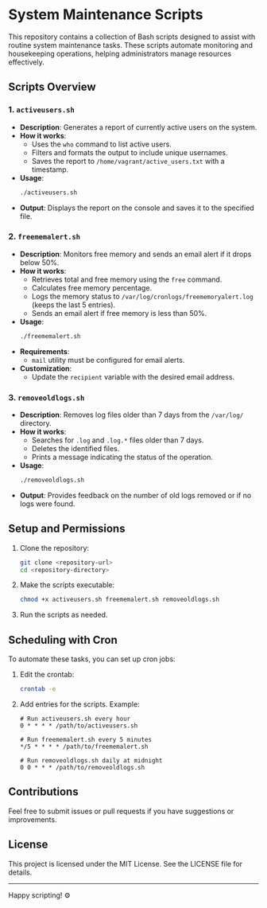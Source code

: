# System Maintenance Scripts

This repository contains a collection of Bash scripts designed to assist with routine system maintenance tasks. These scripts automate monitoring and housekeeping operations, helping administrators manage resources effectively.

## Scripts Overview

### 1. **`activeusers.sh`**
   - **Description**: Generates a report of currently active users on the system.
   - **How it works**:
     - Uses the `who` command to list active users.
     - Filters and formats the output to include unique usernames.
     - Saves the report to `/home/vagrant/active_users.txt` with a timestamp.
   - **Usage**:
     ```bash
     ./activeusers.sh
     ```
   - **Output**: Displays the report on the console and saves it to the specified file.

### 2. **`freememalert.sh`**
   - **Description**: Monitors free memory and sends an email alert if it drops below 50%.
   - **How it works**:
     - Retrieves total and free memory using the `free` command.
     - Calculates free memory percentage.
     - Logs the memory status to `/var/log/cronlogs/freememoryalert.log` (keeps the last 5 entries).
     - Sends an email alert if free memory is less than 50%.
   - **Usage**:
     ```bash
     ./freememalert.sh
     ```
   - **Requirements**:
     - `mail` utility must be configured for email alerts.
   - **Customization**:
     - Update the `recipient` variable with the desired email address.

### 3. **`removeoldlogs.sh`**
   - **Description**: Removes log files older than 7 days from the `/var/log/` directory.
   - **How it works**:
     - Searches for `.log` and `.log.*` files older than 7 days.
     - Deletes the identified files.
     - Prints a message indicating the status of the operation.
   - **Usage**:
     ```bash
     ./removeoldlogs.sh
     ```
   - **Output**: Provides feedback on the number of old logs removed or if no logs were found.

## Setup and Permissions

1. Clone the repository:
   ```bash
   git clone <repository-url>
   cd <repository-directory>
   ```

2. Make the scripts executable:
   ```bash
   chmod +x activeusers.sh freememalert.sh removeoldlogs.sh
   ```

3. Run the scripts as needed.

## Scheduling with Cron
To automate these tasks, you can set up cron jobs:

1. Edit the crontab:
   ```bash
   crontab -e
   ```

2. Add entries for the scripts. Example:
   ```cron
   # Run activeusers.sh every hour
   0 * * * * /path/to/activeusers.sh

   # Run freememalert.sh every 5 minutes
   */5 * * * * /path/to/freememalert.sh

   # Run removeoldlogs.sh daily at midnight
   0 0 * * * /path/to/removeoldlogs.sh
   ```

## Contributions
Feel free to submit issues or pull requests if you have suggestions or improvements.

## License
This project is licensed under the MIT License. See the LICENSE file for details.

---

Happy scripting! :gear:
